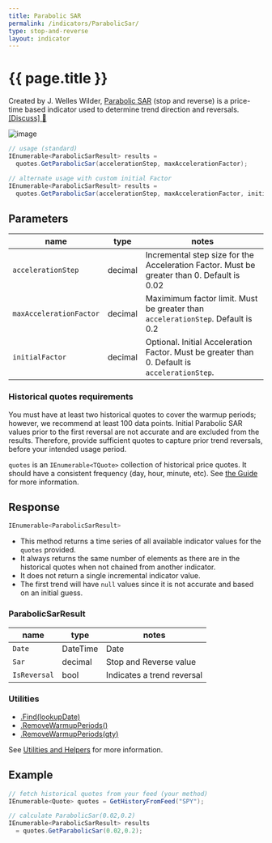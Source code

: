 ```yaml
---
title: Parabolic SAR
permalink: /indicators/ParabolicSar/
type: stop-and-reverse
layout: indicator
---
```


# {{ page.title }}

Created by J. Welles Wilder, [Parabolic SAR](https://en.wikipedia.org/wiki/Parabolic_SAR) (stop and reverse) is a price-time based indicator used to determine trend direction and reversals.
[[Discuss] :speech_balloon:]({{site.github.repository_url}}/discussions/245 "Community discussion about this indicator")

![image]({{site.baseurl}}/assets/charts/ParabolicSar.png)

```csharp
// usage (standard)
IEnumerable<ParabolicSarResult> results =
  quotes.GetParabolicSar(accelerationStep, maxAccelerationFactor);

// alternate usage with custom initial Factor
IEnumerable<ParabolicSarResult> results =
  quotes.GetParabolicSar(accelerationStep, maxAccelerationFactor, initialFactor);
```

## Parameters

| name | type | notes
| -- |-- |--
| `accelerationStep` | decimal | Incremental step size for the Acceleration Factor.  Must be greater than 0.  Default is 0.02
| `maxAccelerationFactor` | decimal | Maximimum factor limit.  Must be greater than `accelerationStep`.  Default is 0.2
| `initialFactor` | decimal | Optional.  Initial Acceleration Factor.  Must be greater than 0.  Default is `accelerationStep`.

### Historical quotes requirements

You must have at least two historical quotes to cover the warmup periods; however, we recommend at least 100 data points.  Initial Parabolic SAR values prior to the first reversal are not accurate and are excluded from the results.  Therefore, provide sufficient quotes to capture prior trend reversals, before your intended usage period.

`quotes` is an `IEnumerable<TQuote>` collection of historical price quotes.  It should have a consistent frequency (day, hour, minute, etc).  See [the Guide]({{site.baseurl}}/guide/#historical-quotes) for more information.

## Response

```csharp
IEnumerable<ParabolicSarResult>
```

- This method returns a time series of all available indicator values for the `quotes` provided.
- It always returns the same number of elements as there are in the historical quotes when not chained from another indicator.
- It does not return a single incremental indicator value.
- The first trend will have `null` values since it is not accurate and based on an initial guess.

### ParabolicSarResult

| name | type | notes
| -- |-- |--
| `Date` | DateTime | Date
| `Sar` | decimal | Stop and Reverse value
| `IsReversal` | bool | Indicates a trend reversal

### Utilities

- [.Find(lookupDate)]({{site.baseurl}}/utilities#find-indicator-result-by-date)
- [.RemoveWarmupPeriods()]({{site.baseurl}}/utilities#remove-warmup-periods)
- [.RemoveWarmupPeriods(qty)]({{site.baseurl}}/utilities#remove-warmup-periods)

See [Utilities and Helpers]({{site.baseurl}}/utilities#utilities-for-indicator-results) for more information.

## Example

```csharp
// fetch historical quotes from your feed (your method)
IEnumerable<Quote> quotes = GetHistoryFromFeed("SPY");

// calculate ParabolicSar(0.02,0.2)
IEnumerable<ParabolicSarResult> results
  = quotes.GetParabolicSar(0.02,0.2);
```
